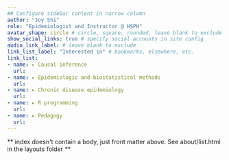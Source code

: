 ```yaml
---
## Configure sidebar content in narrow column
author: "Joy Shi"
role: "Epidemiologist and Instructor @ HSPH"
avatar_shape: circle # circle, square, rounded, leave blank to exclude
show_social_links: true # specify social accounts in site config
audio_link_label: # leave blank to exclude
link_list_label: "Interested in" # bookmarks, elsewhere, etc.
link_list:
- name: ▸ Causal inference
  url: 
- name: ▸ Epidemiologic and biostatistical methods
  url:
- name: ▸ Chronic disease epidemiology
  url:
- name: ▸ R programming
  url:
- name: ▸ Pedagogy
  url:
---
```


** index doesn't contain a body, just front matter above.
See about/list.html in the layouts folder **